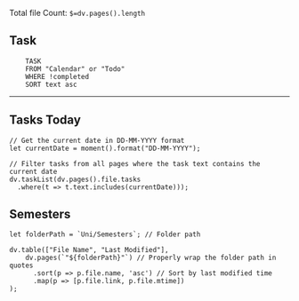 Total file Count: `$=dv.pages().length`
## Task
```dataview
	TASK
	FROM "Calendar" or "Todo"
	WHERE !completed
	SORT text asc
```
---
## Tasks Today
```dataviewjs
// Get the current date in DD-MM-YYYY format
let currentDate = moment().format("DD-MM-YYYY");

// Filter tasks from all pages where the task text contains the current date
dv.taskList(dv.pages().file.tasks
  .where(t => t.text.includes(currentDate)));
```

## Semesters
```dataviewjs
let folderPath = `Uni/Semesters`; // Folder path 

dv.table(["File Name", "Last Modified"], 
    dv.pages(`"${folderPath}"`) // Properly wrap the folder path in quotes
      .sort(p => p.file.name, 'asc') // Sort by last modified time
      .map(p => [p.file.link, p.file.mtime])
);
```
